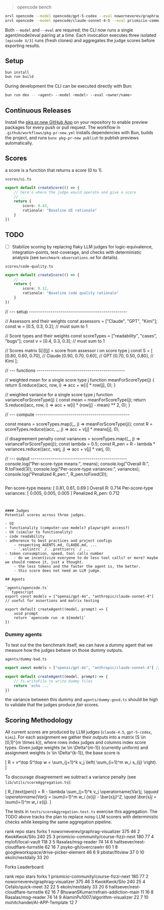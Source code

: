 > opencode bench
```bash
orvl opencode --model opencode/gpt-5-codex --eval noworneverev/graphrag-visualizer
orvl opencode --model opencode/claude-sonnet-4-5 --eval prismicio-community/course-fizzi-next --output results.json
```

Both `--model` and `--eval` are required; the CLI now runs a single agent/model/eval pairing at a time. Each invocation executes three isolated `[episode X/3]` runs (fresh clones) and aggregates the judge scores before exporting results.

## Setup
```bash
bun install
bun run build
```

During development the CLI can be executed directly with Bun:

```bash
bun run dev -- <agent> --model <model> --eval <owner/name>
```

## Continuous Releases
Install the [pkg.pr.new GitHub App](https://github.com/apps/pkg-pr-new) on your repository to enable preview packages for every push or pull request. The workflow in `.github/workflows/pkg-pr-new.yml` installs dependencies with Bun, builds the project, and runs `bunx pkg-pr-new publish` to publish previews automatically.

## Scores
a score is a function that returns a score (0 to 1).

`scores/ui.ts`
```typescript
export default createScore(() => {
	// here's where the judge would operate and give a score
	// ...
	return {
		score: 0.43,
		rationale: "Baseline UI rationale"
	}
})
```

## TODO
- [ ] Stabilize scoring by replacing flaky LLM judges for logic-equivalence, integration-points, test-coverage, and checks with deterministic analysis (see `benchmark-observations.md` for details).

`scores/code-quality.ts`
```typescript
export default createScore(() => {
	// ...
	return {
		score: 0.12,
		rationale: "Baseline code quality rationale"
	}
})
```

// --- setup --------------------------------------------------

// Assessors and their weights
const assessors = ["Claude", "GPT", "Kimi"];
const w = [0.5, 0.3, 0.2]; // must sum to 1

// Score types and their weights
const scoreTypes = ["readability", "cases", "bugs"];
const v = [0.4, 0.3, 0.3]; // must sum to 1

// Scores matrix S[i][j] = score from assessor i on score type j
const S = [
  [0.80, 0.60, 0.70], // Claude
  [0.90, 0.70, 0.60], // GPT
  [0.70, 0.50, 0.80], // Kimi
];

// --- functions ---------------------------------------------

// weighted mean for a single score type j
function meanForScoreType(j) {
  return S.reduce((acc, row, i) => acc + w[i] * row[j], 0);
}

// weighted variance for a single score type j
function varianceForScoreType(j) {
  const mean = meanForScoreType(j);
  return S.reduce((acc, row, i) => acc + w[i] * (row[j] - mean) ** 2, 0);
}

// --- compute ------------------------------------------------

const means = scoreTypes.map((_, j) => meanForScoreType(j));
const R = scoreTypes.reduce((acc, _, j) => acc + v[j] * means[j], 0);

// disagreement penalty
const variances = scoreTypes.map((_, j) => varianceForScoreType(j));
const lambda = 0.5;
const R_pen = R - lambda * variances.reduce((acc, varj, j) => acc + v[j] * varj, 0);

// --- output -------------------------------------------------
console.log("Per-score-type means:", means);
console.log("Overall R:", R.toFixed(3));
console.log("Per-score-type variances:", variances);
console.log("Penalized R_pen:", R_pen.toFixed(3));
```

```
Per-score-type means: [ 0.81, 0.61, 0.69 ]
Overall R: 0.714
Per-score-type variances: [ 0.005, 0.005, 0.005 ]
Penalized R_pen: 0.712
```


#### Judges
Potential scores across three judges.

- UI
- functionality (computer-use models? playwright access?)
- UX (similar to functionality)
- code readability
- adherence to best practices and project configs
	- respecting AGENTS.md, CLAUDE.md, ...
	- `.eslintrc` / `.prettierrc` / ...
- token consumption, speed, tool calls number
	- do we incentivize everyone to do less tool calls? or more? maybe we should remove it, just a thought.
	- the less tokens and the faster the agent is, the better.
	- this score does not need an LLM judge.

## Agents

`agents/opencode.ts`
```typescript
export const models = ["openai/gpt-4o", "anthropic/claude-sonnet-4"] // useful for assertions and matrix testing

export default createAgent((model, prompt) => {
	void prompt
	return `opencode run -m ${model}`
})
```

### Dummy agents

To test out the the benchmark itself, we can have a dummy agent that we measure how the judges behave on those dummy outputs.

`agents/dummy-bad.ts`
```typescript
export const models = ["openai/gpt-4o", "anthropic/claude-sonnet-4"] // useful for assertions and matrix testing

export default createAgent((model, prompt) => {
	// fs.writeFile to write dummy files
	return `echo ...`
})
```

the variance between this dummy and `agents/dummy-good.ts` should be high to validate that the judges produce _fair_ scores.

## Scoring Methodology

All current scores are produced by LLM judges (`claude-4.5`, `gpt-5-codex`, `kimi`). For each assignment we gather their outputs into a matrix \(S \in [0,1]^{m \times k}\), where rows index judges and columns index score types. Given judge weights \(w \in \Delta^{m-1}\) (currently uniform) and assignment weights \(v \in \Delta^{k-1}\), the base score is

\[
R = v^\top S^\top w = \sum_{j=1}^k v_j \left( \sum_{i=1}^m w_i s_{ij} \right).
\]

To discourage disagreement we subtract a variance penalty (see `lib/utils/scoreAggregation.ts`):

\[
R_{\text{pen}} = R - \lambda \sum_{j=1}^k v_j \operatorname{Var}_j, \qquad \operatorname{Var}_j = \sum_{i=1}^m w_i (s_{ij} - \bar{s}_j)^2, \quad \bar{s}_j = \sum_{i=1}^m w_i s_{ij}.
\]

The tests in `tests/scoreAggregation.test.ts` exercise this aggregation. The TODO above tracks the plan to replace noisy LLM scorers with deterministic checks while keeping the same aggregation pipeline.


  rank  repo                                      stars  forks
  1     noworneverev/graphrag-visualizer           375     46
  2     KwokKwok/Silo                              240     25
  3     prismicio-community/course-fizzi-next      180     77
  4     mylofi/local-vault                         118      3
  5     Rasalas/msg-reader                          74     14
  6     halitsever/nest-cloudflare-turnstile        62     16
  7     psyko-gh/overcrawlrr                        60      1
  8     googleworkspace/drive-picker-element        46      6
  9     pbstar/fitview                              37      0
  10    ekoln/nextdaily                             33     20

  Forks Leaderboard

  rank  repo                                      stars  forks
  1     prismicio-community/course-fizzi-next      180     77
  2     noworneverev/graphrag-visualizer           375     46
  3     KwokKwok/Silo                              240     25
  4     Cefalo/quick-meet                           32     22
  5     ekoln/nextdaily                             33     20
  6     halitsever/nest-cloudflare-turnstile        62     16
  7     BhuwanSKumar/refrain-addiction-main         11     16
  8     Rasalas/msg-reader                          74     14
  9     AlaminPu1007/algorithm-visualizer           22      7
  10    mohitchandel/AI-APP-Template                12      7
